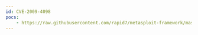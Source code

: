 ```yaml
---
id: CVE-2009-4098
pocs:
    - https://raw.githubusercontent.com/rapid7/metasploit-framework/master/modules/exploits/unix/webapp/openx_banner_edit.rb
---
```

